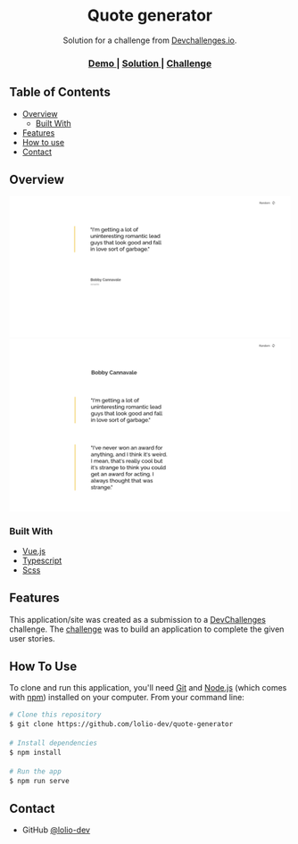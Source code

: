 <!-- Please update value in the {}  -->

<h1 align="center">Quote generator</h1>

<div align="center">
   Solution for a challenge from  <a href="http://devchallenges.io" target="_blank">Devchallenges.io</a>.
</div>

<div align="center">
  <h3>
    <a href="https://614a3eb6841ec81766f1c104--quizzical-visvesvaraya-148dd9.netlify.app/">
      Demo
    </a>
    <span> | </span>
    <a href="https://github.com/lolio-dev/quote-generator">
      Solution
    </a>
    <span> | </span>
    <a href="https://devchallenges.io/challenges/8Y3J4ucAMQpSnYTwwWW8">
      Challenge
    </a>
  </h3>
</div>

<!-- TABLE OF CONTENTS -->

## Table of Contents

- [Overview](#overview)
  - [Built With](#built-with)
- [Features](#features)
- [How to use](#how-to-use)
- [Contact](#contact)

<!-- OVERVIEW -->

## Overview

![screenshot](https://raw.githubusercontent.com/lolio-dev/quote-generator/main/screenshot1.png)
![screenshot](https://raw.githubusercontent.com/lolio-dev/quote-generator/main/screenshot2.png)

### Built With

<!-- This section should list any major frameworks that you built your project using. Here are a few examples.-->

- [Vue.js](https://vuejs.org/)
- [Typescript](https://www.typescriptlang.org/)
- [Scss](https://sass-lang.com/)

## Features

<!-- List the features of your application or follow the template. Don't share the figma file here :) -->

This application/site was created as a submission to a [DevChallenges](https://devchallenges.io/challenges) challenge. The [challenge](https://devchallenges.io/challenges/8Y3J4ucAMQpSnYTwwWW8) was to build an application to complete the given user stories.

## How To Use

<!-- Example: -->

To clone and run this application, you'll need [Git](https://git-scm.com) and [Node.js](https://nodejs.org/en/download/) (which comes with [npm](http://npmjs.com)) installed on your computer. From your command line:

```bash
# Clone this repository
$ git clone https://github.com/lolio-dev/quote-generator

# Install dependencies
$ npm install

# Run the app
$ npm run serve
```

## Contact

- GitHub [@lolio-dev](https://github.com/lolio-dev)
